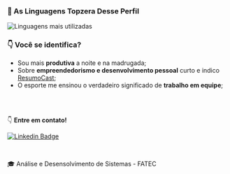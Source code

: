 ### :rainbow: As Linguagens Topzera Desse Perfil

<img src="https://github-readme-stats.vercel.app/api/top-langs/?username=biacoelho&layout=compact&theme=light&hide_border=true&cache_seconds=2000" title="Linguagens mais utilizadas" alt="Linguagens mais utilizadas" />

<br />

### :point_down: Você se identifica?


- Sou mais **produtiva** a noite e na madrugada;
- Sobre **empreendedorismo e desenvolvimento pessoal** curto e indico <a href="https://www.youtube.com/ResumoCast" target="_blank" title="ResumoCast">ResumoCast</a>;
- O esporte me ensinou o verdadeiro significado de **trabalho em equipe**;

<br />


<br />

:point_down: **Entre em contato!**

[![Linkedin Badge](https://img.shields.io/badge/-LinkedIn-blue?style=for-the-badge&logo=Linkedin&logoColor=white&link=https://www.linkedin.com/in/biacoelho)](https://www.linkedin.com/in/biacoelho)

<br />

:mortar_board: Análise e Desensolvimento de Sistemas - FATEC

